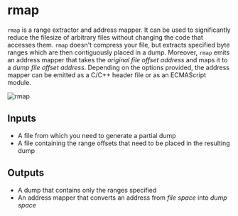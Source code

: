 # rmap
`rmap` is a range extractor and address mapper. It can be used to significantly reduce the filesize of arbitrary files without changing the code that accesses them. `rmap` doesn't compress your file, but extracts specified byte ranges which are then contiguously placed in a dump. Moreover, `rmap` emits an address mapper that takes the *original file offset address* and maps it to a *dump file offset address*. Depending on the options provided, the address mapper can be emitted as a C/C++ header file or as an ECMAScript module.

![rmap](https://user-images.githubusercontent.com/4442505/31670355-ae6b3d46-b357-11e7-9fc5-e3be00b9f3eb.png)

## Inputs
- A file from which you need to generate a partial dump
- A file containing the range offsets that need to be placed in the resulting dump

## Outputs
- A dump that contains only the ranges specified
- An address mapper that converts an address from *file space* into *dump space*